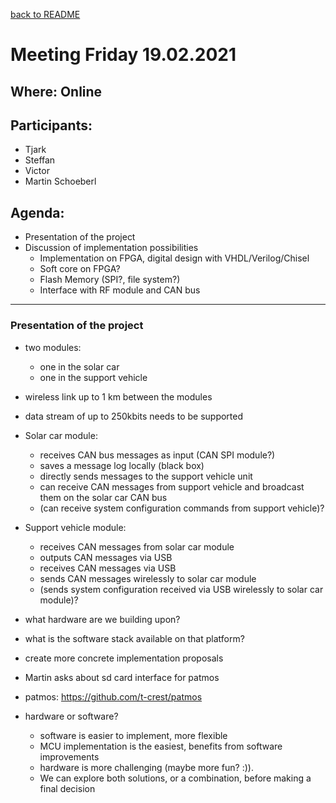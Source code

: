 [back to README](../../README.md)
# Meeting Friday 19.02.2021

## Where: Online

## Participants:
 - Tjark
 - Steffan
 - Victor
 - Martin Schoeberl

## Agenda:
 - Presentation of the project
 - Discussion of implementation possibilities
   - Implementation on FPGA, digital design with VHDL/Verilog/Chisel
   - Soft core on FPGA?
   - Flash Memory (SPI?, file system?)
   - Interface with RF module and CAN bus  
   
---

### Presentation of the project
 - two modules:
   - one in the solar car
   - one in the support vehicle
 - wireless link up to 1 km between the modules
 - data stream of up to 250kbits needs to be supported
 - Solar car module:
   - receives CAN bus messages as input (CAN SPI module?)
   - saves a message log locally (black box)
   - directly sends messages to the support vehicle unit
   - can receive CAN messages from support vehicle and broadcast them on the solar car CAN bus
   - (can receive system configuration commands from support vehicle)?
 - Support vehicle module:
   - receives CAN messages from solar car module
   - outputs CAN messages via USB
   - receives CAN messages via USB 
   - sends CAN messages wirelessly to solar car module
   - (sends system configuration received via USB wirelessly to solar car module)?
   
 - what hardware are we building upon?
 - what is the software stack available on that platform?
 - create more concrete implementation proposals
 - Martin asks about sd card interface for patmos
 - patmos: https://github.com/t-crest/patmos
 - hardware or software?
   - software is easier to implement, more flexible
   - MCU implementation is the easiest, benefits from software improvements
   - hardware is more challenging (maybe more fun? :)).
   - We can explore both solutions, or a combination, before making a final decision
